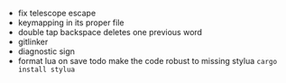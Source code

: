- fix telescope escape
- keymapping in its proper file
- double tap backspace deletes one previous word
- gitlinker
- diagnostic sign
- format lua on save todo make the code robust to missing stylua `cargo install stylua`
